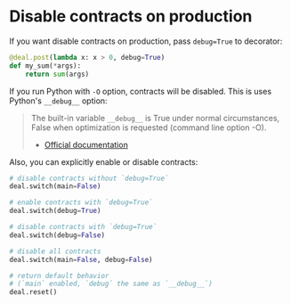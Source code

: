 # Disable contracts on production

If you want disable contracts on production, pass `debug=True` to decorator:

```python
@deal.post(lambda x: x > 0, debug=True)
def my_sum(*args):
    return sum(args)
```

If you run Python with `-O` option, contracts will be disabled. This is uses Python's `__debug__` option:

> The built-in variable `__debug__` is True under normal circumstances, False when optimization is requested (command line option -O).
> - [Official documentation](https://docs.python.org/3/reference/simple_stmts.html#assert)

Also, you can explicitly enable or disable contracts:

```python
# disable contracts without `debug=True`
deal.switch(main=False)

# enable contracts with `debug=True`
deal.switch(debug=True)

# disable contracts with `debug=True`
deal.switch(debug=False)

# disable all contracts
deal.switch(main=False, debug=False)

# return default behavior
# (`main` enabled, `debug` the same as `__debug__`)
deal.reset()
```
